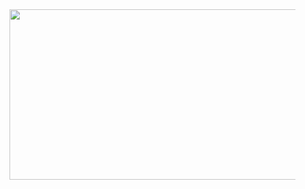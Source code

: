 <a href="https://github.com/devxb/gitanimals">
<img
  src="https://render.gitanimals.org/farms/sunz8281"
  width="600"
  height="300"
/>
</a>
